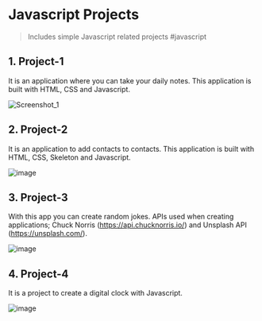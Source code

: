 # Javascript Projects
> Includes simple Javascript related projects #javascript

## 1. Project-1
It is an application where you can take your daily notes. This application is built with HTML, CSS and Javascript.

![Screenshot_1](https://user-images.githubusercontent.com/88984994/169696770-8f87db10-3079-4e43-ae3d-625cf4cfc161.png)


## 2. Project-2
It is an application to add contacts to contacts. This application is built with HTML, CSS, Skeleton and Javascript.

![image](https://user-images.githubusercontent.com/88984994/170862284-55b8c8fb-2e25-422b-8b46-5f8abf085dc1.png)


## 3. Project-3
With this app you can create random jokes. APIs used when creating applications; Chuck Norris (https://api.chucknorris.io/) and Unsplash API (https://unsplash.com/).

![image](https://user-images.githubusercontent.com/88984994/180467189-6edf7167-c787-4109-9d70-b04228c6fecd.png)


## 4. Project-4
It is a project to create a digital clock with Javascript.

![image](https://user-images.githubusercontent.com/88984994/183252124-753714b5-3baa-4fae-80dd-3bda50913054.png)
